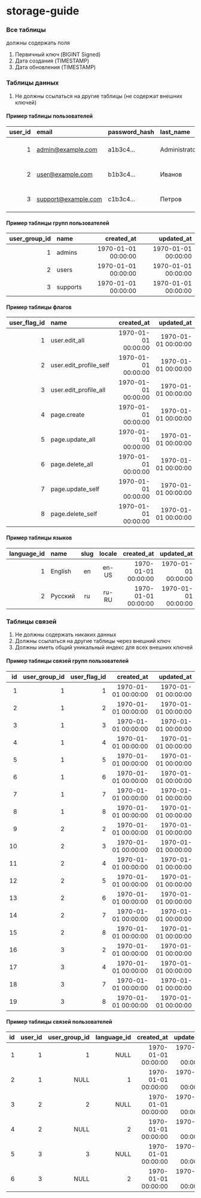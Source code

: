 # storage-guide

### Все таблицы
должны содержать поля

1. Первичный ключ (BIGINT Signed)
2. Дата создания (TIMESTAMP)
3. Дата обновления (TIMESTAMP)

### Таблицы данных

1. Не должны ссылаться на другие таблицы (не содержат внешних ключей)

#### Пример таблицы пользователей

| user_id | email               | password_hash | last_name     | last_name | middle_name |          created_at |          updated_at |
|--------:|:--------------------|:--------------|:--------------|:----------|:------------|--------------------:|--------------------:|
|       1 | admin@example.com   | a1b3c4...     | Administrator | NULL      | NULL        | 1970-01-01 00:00:00 | 1970-01-01 00:00:00 |
|       2 | user@example.com    | b1b3c4...     | Иванов        | Иван      | Иванович    | 1970-01-01 00:00:00 | 1970-01-01 00:00:00 |
|       3 | support@example.com | c1b3c4...     | Петров        | Петр      | Петрович    | 1970-01-01 00:00:00 | 1970-01-01 00:00:00 |

#### Пример таблицы групп пользователей

| user_group_id | name     |          created_at |          updated_at |
|--------------:|:---------|--------------------:|--------------------:|
|             1 | admins   | 1970-01-01 00:00:00 | 1970-01-01 00:00:00 |
|             2 | users    | 1970-01-01 00:00:00 | 1970-01-01 00:00:00 |
|             3 | supports | 1970-01-01 00:00:00 | 1970-01-01 00:00:00 |

#### Пример таблицы флагов

| user_flag_id | name                   |          created_at |          updated_at |
|-------------:|:-----------------------|--------------------:|--------------------:|
|            1 | user.edit_all          | 1970-01-01 00:00:00 | 1970-01-01 00:00:00 |
|            2 | user.edit_profile_self | 1970-01-01 00:00:00 | 1970-01-01 00:00:00 |
|            3 | user.edit_profile_all  | 1970-01-01 00:00:00 | 1970-01-01 00:00:00 |
|            4 | page.create            | 1970-01-01 00:00:00 | 1970-01-01 00:00:00 |
|            5 | page.update_all        | 1970-01-01 00:00:00 | 1970-01-01 00:00:00 |
|            6 | page.delete_all        | 1970-01-01 00:00:00 | 1970-01-01 00:00:00 |
|            7 | page.update_self       | 1970-01-01 00:00:00 | 1970-01-01 00:00:00 |
|            8 | page.delete_self       | 1970-01-01 00:00:00 | 1970-01-01 00:00:00 |

#### Пример таблицы языков

| language_id | name    | slug | locale  |             created_at |            updated_at |
|------------:|:--------|:----:|:-------:|-----------------------:|----------------------:|
|           1 | English |  en  |  en-US  |    1970-01-01 00:00:00 |   1970-01-01 00:00:00 |
|           2 | Русский |  ru  |  ru-RU  |    1970-01-01 00:00:00 |   1970-01-01 00:00:00 |

### Таблицы связей

1. Не должны содержать никаких данных
2. Должны ссылаться на другие таблицы через внешний ключ
3. Должны иметь общий уникальный индекс для всех внешних ключей

#### Пример таблицы связей групп пользователей

|   id | user_group_id | user_flag_id |          created_at |          updated_at |
|-----:|--------------:|-------------:|--------------------:|--------------------:|
|    1 |             1 |            1 | 1970-01-01 00:00:00 | 1970-01-01 00:00:00 |
|    2 |             1 |            2 | 1970-01-01 00:00:00 | 1970-01-01 00:00:00 |
|    3 |             1 |            3 | 1970-01-01 00:00:00 | 1970-01-01 00:00:00 |
|    4 |             1 |            4 | 1970-01-01 00:00:00 | 1970-01-01 00:00:00 |
|    5 |             1 |            5 | 1970-01-01 00:00:00 | 1970-01-01 00:00:00 |
|    6 |             1 |            6 | 1970-01-01 00:00:00 | 1970-01-01 00:00:00 |
|    7 |             1 |            7 | 1970-01-01 00:00:00 | 1970-01-01 00:00:00 |
|    8 |             1 |            8 | 1970-01-01 00:00:00 | 1970-01-01 00:00:00 |
|    9 |             2 |            2 | 1970-01-01 00:00:00 | 1970-01-01 00:00:00 |
|   10 |             2 |            3 | 1970-01-01 00:00:00 | 1970-01-01 00:00:00 |
|   11 |             2 |            4 | 1970-01-01 00:00:00 | 1970-01-01 00:00:00 |
|   12 |             2 |            5 | 1970-01-01 00:00:00 | 1970-01-01 00:00:00 |
|   13 |             2 |            6 | 1970-01-01 00:00:00 | 1970-01-01 00:00:00 |
|   14 |             2 |            7 | 1970-01-01 00:00:00 | 1970-01-01 00:00:00 |
|   15 |             2 |            8 | 1970-01-01 00:00:00 | 1970-01-01 00:00:00 |
|   16 |             3 |            2 | 1970-01-01 00:00:00 | 1970-01-01 00:00:00 |
|   17 |             3 |            4 | 1970-01-01 00:00:00 | 1970-01-01 00:00:00 |
|   18 |             3 |            7 | 1970-01-01 00:00:00 | 1970-01-01 00:00:00 |
|   19 |             3 |            8 | 1970-01-01 00:00:00 | 1970-01-01 00:00:00 |

#### Пример таблицы связей пользователей

|  id | user_id | user_group_id |        language_id |          created_at |          updated_at |
|----:|--------:|--------------:|-------------------:|--------------------:|--------------------:|
|   1 |       1 |             1 |               NULL | 1970-01-01 00:00:00 | 1970-01-01 00:00:00 |
|   2 |       1 |          NULL |                  1 | 1970-01-01 00:00:00 | 1970-01-01 00:00:00 |
|   3 |       2 |             2 |               NULL | 1970-01-01 00:00:00 | 1970-01-01 00:00:00 |
|   4 |       2 |          NULL |                  2 | 1970-01-01 00:00:00 | 1970-01-01 00:00:00 |
|   5 |       3 |             3 |               NULL | 1970-01-01 00:00:00 | 1970-01-01 00:00:00 |
|   6 |       3 |          NULL |                  2 | 1970-01-01 00:00:00 | 1970-01-01 00:00:00 |

